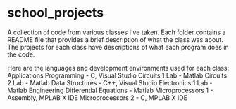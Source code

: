 # school_projects
A collection of code from various classes I've taken. Each folder contains a README file that provides a brief description of what the class was about. The projects for each class have descriptions of what each program does in the code.

Here are the languages and development environments used for each class:
Applications Programming - C, Visual Studio
Circuits 1 Lab - Matlab
Circuits 2 Lab - Matlab
Data Structures - C++, Visual Studio
Electronics 1 Lab - Matlab
Engineering Differential Equations - Matlab
Microprocessors 1 - Assembly, MPLAB X IDE
Microprocessors 2 - C, MPLAB X IDE
